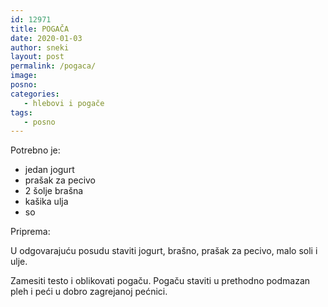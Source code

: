 ```yaml
---
id: 12971
title: POGAČA
date: 2020-01-03
author: sneki
layout: post
permalink: /pogaca/
image: 
posno: 
categories:
   - hlebovi i pogače
tags:
   - posno
---
```

Potrebno je:

* jedan jogurt 
* prašak za pecivo
* 2 šolje brašna 
* kašika ulja 
* so

Priprema:

U odgovarajuću posudu staviti jogurt, brašno, prašak za pecivo, malo soli i ulje.

Zamesiti testo i oblikovati pogaču. Pogaču staviti u prethodno podmazan pleh i peći u dobro zagrejanoj pećnici.

  

